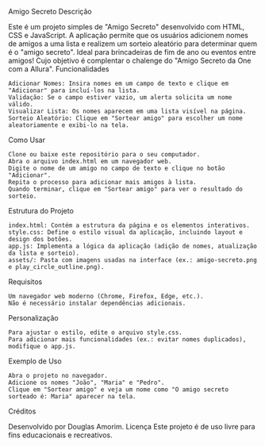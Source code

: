 Amigo Secreto
Descrição

Este é um projeto simples de "Amigo Secreto" desenvolvido com HTML, CSS e JavaScript. A aplicação permite que os usuários adicionem nomes de amigos a uma lista e realizem um sorteio aleatório para determinar quem é o "amigo secreto". Ideal para brincadeiras de fim de ano ou eventos entre amigos! Cujo objetivo é complentar o chalenge do "Amigo Secreto da One com a Allura".
Funcionalidades

    Adicionar Nomes: Insira nomes em um campo de texto e clique em "Adicionar" para incluí-los na lista.
    Validação: Se o campo estiver vazio, um alerta solicita um nome válido.
    Visualizar Lista: Os nomes aparecem em uma lista visível na página.
    Sorteio Aleatório: Clique em "Sortear amigo" para escolher um nome aleatoriamente e exibi-lo na tela.

Como Usar

    Clone ou baixe este repositório para o seu computador.
    Abra o arquivo index.html em um navegador web.
    Digite o nome de um amigo no campo de texto e clique no botão "Adicionar".
    Repita o processo para adicionar mais amigos à lista.
    Quando terminar, clique em "Sortear amigo" para ver o resultado do sorteio.

Estrutura do Projeto

    index.html: Contém a estrutura da página e os elementos interativos.
    style.css: Define o estilo visual da aplicação, incluindo layout e design dos botões.
    app.js: Implementa a lógica da aplicação (adição de nomes, atualização da lista e sorteio).
    assets/: Pasta com imagens usadas na interface (ex.: amigo-secreto.png e play_circle_outline.png).

Requisitos

    Um navegador web moderno (Chrome, Firefox, Edge, etc.).
    Não é necessário instalar dependências adicionais.

Personalização

    Para ajustar o estilo, edite o arquivo style.css.
    Para adicionar mais funcionalidades (ex.: evitar nomes duplicados), modifique o app.js.

Exemplo de Uso

    Abra o projeto no navegador.
    Adicione os nomes "João", "Maria" e "Pedro".
    Clique em "Sortear amigo" e veja um nome como "O amigo secreto sorteado é: Maria" aparecer na tela.

Créditos

Desenvolvido por Douglas Amorim.
Licença
Este projeto é de uso livre para fins educacionais e recreativos.

